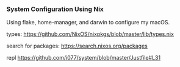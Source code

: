 ### System Configuration Using Nix

Using flake, home-manager, and darwin to configure my macOS.

types: https://github.com/NixOS/nixpkgs/blob/master/lib/types.nix

search for packages: https://search.nixos.org/packages

repl https://github.com/i077/system/blob/master/Justfile#L31
